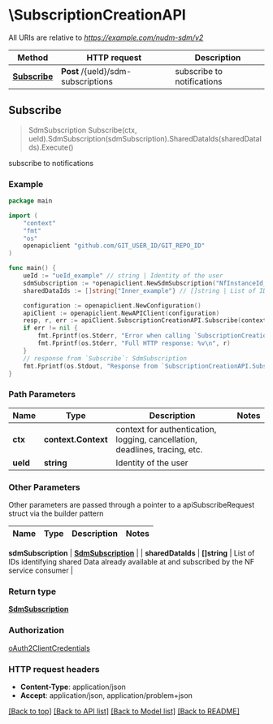 # \SubscriptionCreationAPI

All URIs are relative to *https://example.com/nudm-sdm/v2*

Method | HTTP request | Description
------------- | ------------- | -------------
[**Subscribe**](SubscriptionCreationAPI.md#Subscribe) | **Post** /{ueId}/sdm-subscriptions | subscribe to notifications



## Subscribe

> SdmSubscription Subscribe(ctx, ueId).SdmSubscription(sdmSubscription).SharedDataIds(sharedDataIds).Execute()

subscribe to notifications

### Example

```go
package main

import (
	"context"
	"fmt"
	"os"
	openapiclient "github.com/GIT_USER_ID/GIT_REPO_ID"
)

func main() {
	ueId := "ueId_example" // string | Identity of the user
	sdmSubscription := *openapiclient.NewSdmSubscription("NfInstanceId_example", "CallbackReference_example", []string{"MonitoredResourceUris_example"}) // SdmSubscription | 
	sharedDataIds := []string{"Inner_example"} // []string | List of IDs identifying shared Data already available at and subscribed by the NF service consumer  (optional)

	configuration := openapiclient.NewConfiguration()
	apiClient := openapiclient.NewAPIClient(configuration)
	resp, r, err := apiClient.SubscriptionCreationAPI.Subscribe(context.Background(), ueId).SdmSubscription(sdmSubscription).SharedDataIds(sharedDataIds).Execute()
	if err != nil {
		fmt.Fprintf(os.Stderr, "Error when calling `SubscriptionCreationAPI.Subscribe``: %v\n", err)
		fmt.Fprintf(os.Stderr, "Full HTTP response: %v\n", r)
	}
	// response from `Subscribe`: SdmSubscription
	fmt.Fprintf(os.Stdout, "Response from `SubscriptionCreationAPI.Subscribe`: %v\n", resp)
}
```

### Path Parameters


Name | Type | Description  | Notes
------------- | ------------- | ------------- | -------------
**ctx** | **context.Context** | context for authentication, logging, cancellation, deadlines, tracing, etc.
**ueId** | **string** | Identity of the user | 

### Other Parameters

Other parameters are passed through a pointer to a apiSubscribeRequest struct via the builder pattern


Name | Type | Description  | Notes
------------- | ------------- | ------------- | -------------

 **sdmSubscription** | [**SdmSubscription**](SdmSubscription.md) |  | 
 **sharedDataIds** | **[]string** | List of IDs identifying shared Data already available at and subscribed by the NF service consumer  | 

### Return type

[**SdmSubscription**](SdmSubscription.md)

### Authorization

[oAuth2ClientCredentials](../README.md#oAuth2ClientCredentials)

### HTTP request headers

- **Content-Type**: application/json
- **Accept**: application/json, application/problem+json

[[Back to top]](#) [[Back to API list]](../README.md#documentation-for-api-endpoints)
[[Back to Model list]](../README.md#documentation-for-models)
[[Back to README]](../README.md)

